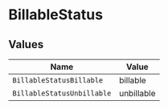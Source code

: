# BillableStatus


## Values

| Name                       | Value                      |
| -------------------------- | -------------------------- |
| `BillableStatusBillable`   | billable                   |
| `BillableStatusUnbillable` | unbillable                 |